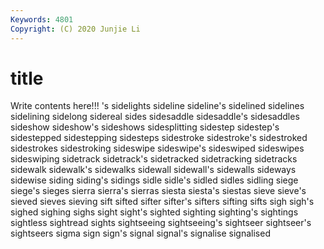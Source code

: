 ```yaml
---
Keywords: 4801
Copyright: (C) 2020 Junjie Li
---
```


# title

Write contents here!!!
's 
sidelights 
sideline
sideline's 
sidelined 
sidelines 
sidelining 
sidelong 
sidereal 
sides 
sidesaddle 
sidesaddle's 
sidesaddles
sideshow 
sideshow's 
sideshows 
sidesplitting 
sidestep 
sidestep's 
sidestepped 
sidestepping 
sidesteps 
sidestroke
sidestroke's 
sidestroked 
sidestrokes 
sidestroking 
sideswipe 
sideswipe's 
sideswiped 
sideswipes 
sideswiping 
sidetrack
sidetrack's 
sidetracked 
sidetracking 
sidetracks 
sidewalk 
sidewalk's 
sidewalks 
sidewall 
sidewall's 
sidewalls
sideways 
sidewise 
siding 
siding's 
sidings 
sidle 
sidle's 
sidled 
sidles 
sidling
siege 
siege's 
sieges 
sierra 
sierra's 
sierras 
siesta 
siesta's 
siestas 
sieve
sieve's 
sieved 
sieves 
sieving 
sift 
sifted 
sifter 
sifter's 
sifters 
sifting
sifts 
sigh 
sigh's 
sighed 
sighing 
sighs 
sight 
sight's 
sighted 
sighting
sighting's 
sightings 
sightless 
sightread 
sights 
sightseeing 
sightseeing's 
sightseer 
sightseer's 
sightseers
sigma 
sign 
sign's 
signal 
signal's 
signalise 
signalised 
